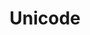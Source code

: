 ---
title: Unicode
layout: bookmark
tags:
  - Tech
  - Developer
description: The Absolute Minimum Every Software Developer Must Know About Unicode in 2023 (Still No Excuses!)
link: https://tonsky.me/blog/unicode/
share:
---